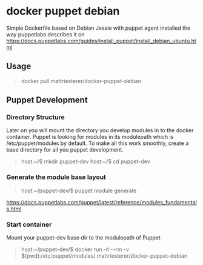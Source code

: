 # docker puppet debian
Simple Dockerfile based on Debian Jessie with puppet agent installed the way puppetlabs describes it on https://docs.puppetlabs.com/guides/install_puppet/install_debian_ubuntu.html

## Usage

> docker pull mattriesterer/docker-puppet-debian

## Puppet Development

### Directory Structure
Later on you will mount the directory you develop modules in to the docker
container. Puppet is looking for modules in its modulepath which is /etc/puppet/modules
by default.
To make all this work smoothly, create a base directory for all you puppet development.

> host:~/$ mkdir puppet-dev
> host:~/$ cd puppet-dev

### Generate the module base layout

> host:~/puppet-dev/$ puppet module generate

https://docs.puppetlabs.com/puppet/latest/reference/modules_fundamentals.html

### Start container

Mount your puppet-dev base dir to the modulepath of Puppet

> host:~/puppet-dev/$ docker run -it --rm -v $(pwd):/etc/puppet/modules/ mattriesterer/docker-puppet-debian
